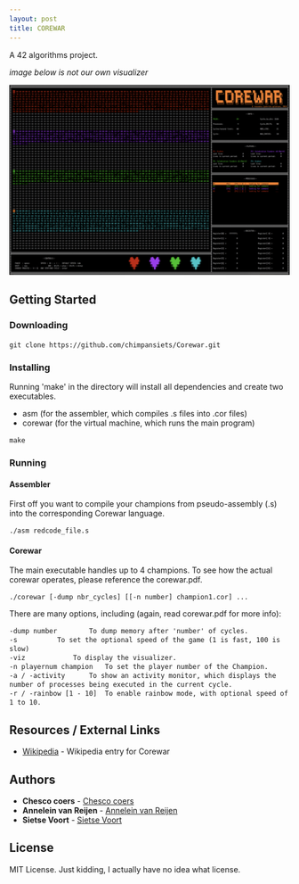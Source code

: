 ```yaml
---
layout: post
title: COREWAR
---
```


A 42 algorithms project.

_image below is not our own visualizer_

![Corewar](/images/corewar.png)

## Getting Started

### Downloading

```
git clone https://github.com/chimpansiets/Corewar.git
```
### Installing

Running 'make' in the directory will install all dependencies and create two executables.
- asm (for the assembler, which compiles .s files into .cor files)
- corewar (for the virtual machine, which runs the main program)

```
make
```

### Running

#### Assembler

First off you want to compile your champions from pseudo-assembly (.s) into the corresponding Corewar language.

```
./asm redcode_file.s
```

#### Corewar

The main executable handles up to 4 champions.
To see how the actual corewar operates, please reference the corewar.pdf.

```
./corewar [-dump nbr_cycles] [[-n number] champion1.cor] ...
```

There are many options, including (again, read corewar.pdf for more info):

```
-dump number		To dump memory after 'number' of cycles.
-s			To set the optional speed of the game (1 is fast, 100 is slow)
-viz			To display the visualizer.
-n playernum champion	To set the player number of the Champion.
-a / -activity		To show an activity monitor, which displays the number of processes being executed in the current cycle.
-r / -rainbow [1 - 10]	To enable rainbow mode, with optional speed of 1 to 10.
```

## Resources / External Links

* [Wikipedia](https://en.wikipedia.org/wiki/Core_War) - Wikipedia entry for Corewar

## Authors

* **Chesco coers** - [Chesco coers](https://github.com/*)
* **Annelein van Reijen** - [Annelein van Reijen](https://github.com/*)
* **Sietse Voort** - [Sietse Voort](https://github.com/chimpansiets)

## License

MIT License. Just kidding, I actually have no idea what license.